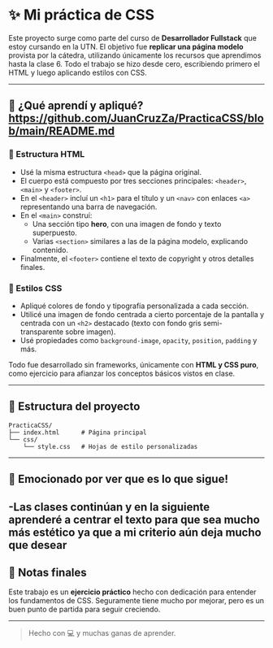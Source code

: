 # ✨ Mi práctica de CSS

Este proyecto surge como parte del curso de **Desarrollador Fullstack** que estoy cursando en la UTN. El objetivo fue **replicar una página modelo** provista por la cátedra, utilizando únicamente los recursos que aprendimos hasta la clase 6. Todo el trabajo se hizo desde cero, escribiendo primero el HTML y luego aplicando estilos con CSS.

---

## 🧠 ¿Qué aprendí y apliqué?https://github.com/JuanCruzZa/PracticaCSS/blob/main/README.md

### 📄 Estructura HTML
- Usé la misma estructura `<head>` que la página original.
- El cuerpo está compuesto por tres secciones principales: `<header>`, `<main>` y `<footer>`.
- En el `<header>` incluí un `<h1>` para el título y un `<nav>` con enlaces `<a>` representando una barra de navegación.
- En el `<main>` construí:
  - Una sección tipo **hero**, con una imagen de fondo y texto superpuesto.
  - Varias `<section>` similares a las de la página modelo, explicando contenido.
- Finalmente, el `<footer>` contiene el texto de copyright y otros detalles finales.

### 🎨 Estilos CSS
- Apliqué colores de fondo y tipografía personalizada a cada sección.
- Utilicé una imagen de fondo centrada a cierto porcentaje de la pantalla y centrada con un `<h2>` destacado (texto con fondo gris semi-transparente sobre imagen).
- Usé propiedades como `background-image`, `opacity`, `position`, `padding` y más.

Todo fue desarrollado sin frameworks, únicamente con **HTML y CSS puro**, como ejercicio para afianzar los conceptos básicos vistos en clase.

---

## 📁 Estructura del proyecto

```
PracticaCSS/
├── index.html      # Página principal
└── css/
    └── style.css   # Hojas de estilo personalizadas
```

---

## 🚀 Emocionado por ver que es lo que sigue!
-Las clases continúan y en la siguiente aprenderé a centrar el texto para que sea mucho más estético ya que a mi criterio aún deja mucho que desear
---

## 📌 Notas finales

Este trabajo es un **ejercicio práctico** hecho con dedicación para entender los fundamentos de CSS. Seguramente tiene mucho por mejorar, pero es un buen punto de partida para seguir creciendo.

---

> Hecho con 💻 y muchas ganas de aprender.
